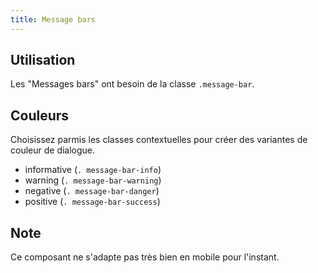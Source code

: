 ```yaml
---
title: Message bars
---
```


## Utilisation

Les "Messages bars" ont besoin de la classe <code>.message-bar</code>. 

## Couleurs 

Choisissez parmis les classes contextuelles pour créer des variantes de couleur de dialogue.

* informative (<code>. message-bar-info</code>)
* warning (<code>. message-bar-warning</code>)
* negative (<code>. message-bar-danger</code>)
* positive (<code>. message-bar-success</code>)

## Note

Ce composant ne s'adapte pas très bien en mobile pour l'instant.
